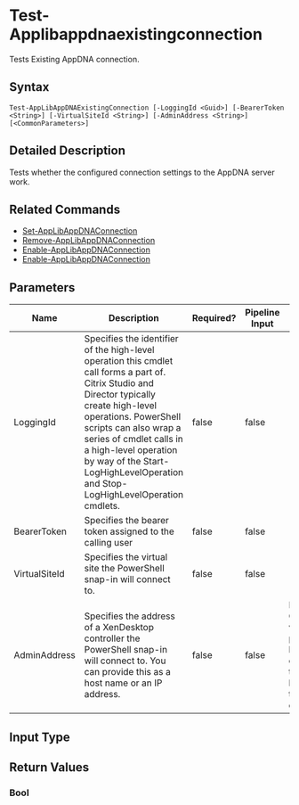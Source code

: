 ﻿
# Test-Applibappdnaexistingconnection
Tests Existing AppDNA connection.
## Syntax
```
Test-AppLibAppDNAExistingConnection [-LoggingId <Guid>] [-BearerToken <String>] [-VirtualSiteId <String>] [-AdminAddress <String>] [<CommonParameters>]
```
## Detailed Description
Tests whether the configured connection settings to the AppDNA server work.


## Related Commands

* [Set-AppLibAppDNAConnection](../Set-AppLibAppDNAConnection/)
* [Remove-AppLibAppDNAConnection](../Remove-AppLibAppDNAConnection/)
* [Enable-AppLibAppDNAConnection](../Enable-AppLibAppDNAConnection/)
* [Enable-AppLibAppDNAConnection](../Enable-AppLibAppDNAConnection/)
## Parameters
| Name   | Description | Required? | Pipeline Input | Default Value |
| --- | --- | --- | --- | --- |
| LoggingId | Specifies the identifier of the high-level operation this cmdlet call forms a part of. Citrix Studio and Director typically create high-level operations. PowerShell scripts can also wrap a series of cmdlet calls in a high-level operation by way of the Start-LogHighLevelOperation and Stop-LogHighLevelOperation cmdlets. | false | false |  |
| BearerToken | Specifies the bearer token assigned to the calling user | false | false |  |
| VirtualSiteId | Specifies the virtual site the PowerShell snap-in will connect to. | false | false |  |
| AdminAddress | Specifies the address of a XenDesktop controller the PowerShell snap-in will connect to. You can provide this as a host name or an IP address. | false | false | Localhost. Once a value is provided by any cmdlet, this value becomes the default. |

## Input Type

### 

## Return Values

### Bool

